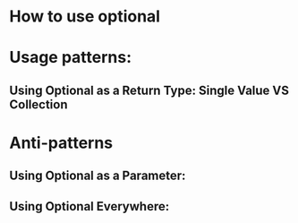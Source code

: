 # How to use optional

# Usage patterns:
## Using Optional as a Return Type: Single Value VS Collection

# Anti-patterns
## Using Optional as a Parameter:
## Using Optional Everywhere:
